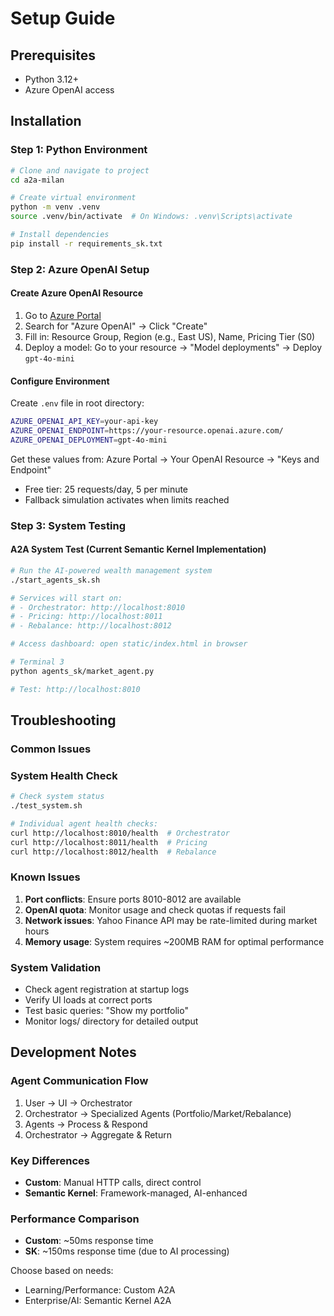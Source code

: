 # Setup Guide

## Prerequisites
- Python 3.12+
- Azure OpenAI access

## Installation

### Step 1: Python Environment
```bash
# Clone and navigate to project
cd a2a-milan

# Create virtual environment
python -m venv .venv
source .venv/bin/activate  # On Windows: .venv\Scripts\activate

# Install dependencies
pip install -r requirements_sk.txt
```

### Step 2: Azure OpenAI Setup

#### Create Azure OpenAI Resource
1. Go to [Azure Portal](https://portal.azure.com)
2. Search for "Azure OpenAI" → Click "Create"  
3. Fill in: Resource Group, Region (e.g., East US), Name, Pricing Tier (S0)
4. Deploy a model: Go to your resource → "Model deployments" → Deploy `gpt-4o-mini`

#### Configure Environment
Create `.env` file in root directory:
```bash
AZURE_OPENAI_API_KEY=your-api-key
AZURE_OPENAI_ENDPOINT=https://your-resource.openai.azure.com/
AZURE_OPENAI_DEPLOYMENT=gpt-4o-mini
```

Get these values from: Azure Portal → Your OpenAI Resource → "Keys and Endpoint"
- Free tier: 25 requests/day, 5 per minute
- Fallback simulation activates when limits reached

### Step 3: System Testing

#### A2A System Test (Current Semantic Kernel Implementation)
```bash
# Run the AI-powered wealth management system
./start_agents_sk.sh

# Services will start on:
# - Orchestrator: http://localhost:8010
# - Pricing: http://localhost:8011
# - Rebalance: http://localhost:8012

# Access dashboard: open static/index.html in browser

# Terminal 3  
python agents_sk/market_agent.py

# Test: http://localhost:8010
```

## Troubleshooting

### Common Issues
### System Health Check
```bash
# Check system status
./test_system.sh

# Individual agent health checks:
curl http://localhost:8010/health  # Orchestrator
curl http://localhost:8011/health  # Pricing
curl http://localhost:8012/health  # Rebalance
```

### Known Issues

1. **Port conflicts**: Ensure ports 8010-8012 are available
2. **OpenAI quota**: Monitor usage and check quotas if requests fail
3. **Network issues**: Yahoo Finance API may be rate-limited during market hours
4. **Memory usage**: System requires ~200MB RAM for optimal performance

### System Validation
- Check agent registration at startup logs
- Verify UI loads at correct ports
- Test basic queries: "Show my portfolio"
- Monitor logs/ directory for detailed output

## Development Notes

### Agent Communication Flow
1. User → UI → Orchestrator
2. Orchestrator → Specialized Agents (Portfolio/Market/Rebalance)
3. Agents → Process & Respond
4. Orchestrator → Aggregate & Return

### Key Differences
- **Custom**: Manual HTTP calls, direct control
- **Semantic Kernel**: Framework-managed, AI-enhanced

### Performance Comparison
- **Custom**: ~50ms response time
- **SK**: ~150ms response time (due to AI processing)

Choose based on needs:
- Learning/Performance: Custom A2A
- Enterprise/AI: Semantic Kernel A2A
